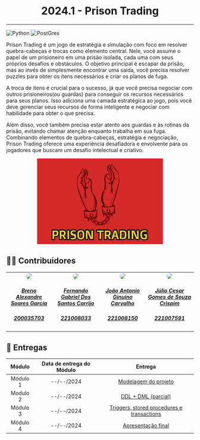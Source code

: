 <center>

# 2024.1 - Prison Trading
</center>

---


![Python](https://img.shields.io/badge/Python-3776AB?style=for-the-badge&logo=python&logoColor=white)
![PostGres](https://img.shields.io/badge/PostgreSQL-316192?style=for-the-badge&logo=postgresql&logoColor=white)

Prison Trading  é um jogo de estratégia e simulação com foco em resolver quebra-cabeças e trocas como elemento central. Nele, você assume o papel de um prisioneiro em uma prisão isolada, cada uma com seus próprios desafios e obstáculos. O objetivo principal é escapar da prisão, mas ao invés de simplesmente encontrar uma saída, você precisa resolver puzzles  para obter os itens necessários e criar os planos de fuga.

A troca de itens é crucial para o sucesso, já que você precisa negociar com outros prisioneiros(ou guardas) para conseguir os recursos necessários para seus planos. Isso adiciona uma camada estratégica ao jogo, pois você deve gerenciar seus recursos de forma inteligente e negociar com habilidade para obter o que precisa.

Além disso, você também precisa estar atento aos guardas e às rotinas da prisão, evitando chamar atenção enquanto trabalha em sua fuga. Combinando elementos de quebra-cabeças, estratégia e negociação, Prison Trading  oferece uma experiência desafiadora e envolvente para os jogadores que buscam um desafio intelectual e criativo.

<div align="center">
<div align="center"><img src= "./Images/img.png" height="230" width="auto"/></div>
</div>

## 👨‍🎓 Contribuidores

<table style="margin-left: auto; margin-right: auto;">
    <tr>
        <td align="center">
            <a href="https://github.com/brenoalexandre0">
                <img style="border-radius: 50%;" src="https://github.com/brenoalexandre0.png" width="150px;"/>
                <h5 class="text-center"> Breno Alexandre Soares Garcia  </h5>
                <h5 class="text-center"> 200035703 </h5>
            </a>
        </td>
        <td align="center">
            <a href="https://github.com/show-dawn">
                <img style="border-radius: 50%;" src="https://github.com/show-dawn.png" width="150px;"/>
                <h5 class="text-center">Fernando Gabriel Dos Santos Carrijo <br> </h5>
                <h5 class="text-center"> 221008033 </h5>
            </a>
        </td>
       <td align="center">
            <a href="https://github.com/joaoseisei">
                <img style="border-radius: 50%;" src="https://github.com/joaoseisei.png" width="150px;"/>
                <h5 class="text-center"> João Antonio Ginuino Carvalho <br></h5>
                <h5 class="text-center"> 221008150 </h5>
            </a>
        </td>
      <td align="center">
            <a href="https://github.com/Julio1099">
                <img style="border-radius: 50%;" src="https://github.com/Julio1099.png" width="150px;"/>
                <h5 class="text-center"> Júlio Cesar Gomes de Souza Crispim <br> </h5>
                <h5 class="text-center"> 221007591 </h5>
            </a>
        </td>
</table>

## 📅 Entregas

<div style="text-align:center;">

| Módulo   | Data de entrega do Módulo | Entrega                                                                                     |
| -------- |---------------------------|---------------------------------------------------------------------------------------------|
| Módulo 1 | --/--/2024                | [Modelagem do projeto](https://github.com/SBD1/2024.1-Prison-Trading/#/Modulo-1/Modulo1)                    |
| Modulo 2 | --/--/2024                | [DDL + DML (parcial)](https://github.com/SBD1/2024.1-Prison-Trading)                        |
| Módulo 3 | --/--/2024                | [Triggers, stored procedures e transactions](https://github.com/SBD1/2024.1-Prison-Trading) |
| Módulo 4 | --/--/2024                | [Apresentação final](https://github.com/SBD1/2024.1-Prison-Trading)                         |
